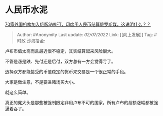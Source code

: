 # 人民币水泥
[70家外国机构加入俄版SWIFT，印度用人民币结算俄罗斯煤，这说明什么？？](https://www.zhihu.com/question/540783709/answer/2553095975)

> Author: #Anonymity
> Last update: *02/07/2022*
> Link: [[向上发展]]
> Tag: #时政
> 沙海拾金:

卢布币值太高而且最近很不稳定，其实结算起来风险很大。

不管是涨是跌、先付还是后付，双方总有一方会觉得亏了。

选择双方都能接受的币值稳定的货币来交易是一个很正常的手段。

大家是做生意，不是要进赌场买大小。

就这么简单。

真正的冤大头是那些被强制限定非用卢布不可的国家，所有卢布的超额涨幅都被强逼着吞了。
